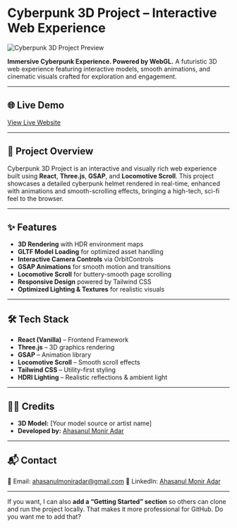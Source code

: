# Cyberpunk 3D Project – Interactive Web Experience

<img src="https://res.cloudinary.com/dphnu6u05/image/upload/v1754727173/Screenshot_2025-08-09_135010_y0l6nf.png" alt="Cyberpunk 3D Project Preview"/>

**Immersive Cyberpunk Experience. Powered by WebGL.**
A futuristic 3D web experience featuring interactive models, smooth animations, and cinematic visuals crafted for exploration and engagement.

---

## 🌐 Live Demo

[View Live Website](https://cyberpunk-3-d-project.vercel.app/)

---

## 📖 Project Overview

Cyberpunk 3D Project is an interactive and visually rich web experience built using **React**, **Three.js**, **GSAP**, and **Locomotive Scroll**.
This project showcases a detailed cyberpunk helmet rendered in real-time, enhanced with animations and smooth-scrolling effects, bringing a high-tech, sci-fi feel to the browser.

---

## ✨ Features

* **3D Rendering** with HDR environment maps
* **GLTF Model Loading** for optimized asset handling
* **Interactive Camera Controls** via OrbitControls
* **GSAP Animations** for smooth motion and transitions
* **Locomotive Scroll** for buttery-smooth page scrolling
* **Responsive Design** powered by Tailwind CSS
* **Optimized Lighting & Textures** for realistic visuals

---

## 🛠 Tech Stack

* **React (Vanilla)** – Frontend Framework
* **Three.js** – 3D graphics rendering
* **GSAP** – Animation library
* **Locomotive Scroll** – Smooth scroll effects
* **Tailwind CSS** – Utility-first styling
* **HDRI Lighting** – Realistic reflections & ambient light

---


## 👨‍💻 Credits

* **3D Model:** \[Your model source or artist name]
* **Developed by:** [Ahasanul Monir Adar](https://www.linkedin.com/in/ahasanul-monir-adar-8b8464274/)

---

## 📬 Contact

📧 Email: [ahasanulmoniradar@gmail.com](mailto:ahasanulmoniradar@gmail.com)
🔗 LinkedIn: [Ahasanul Monir Adar](https://www.linkedin.com/in/ahasanul-monir-adar-8b8464274/)

---

If you want, I can also **add a “Getting Started” section** so others can clone and run the project locally. That makes it more professional for GitHub.
Do you want me to add that?
